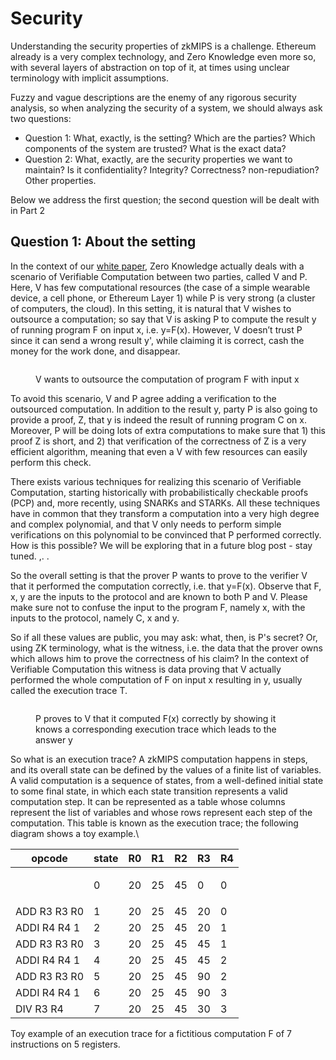 # Security

Understanding the security properties of zkMIPS is a challenge. Ethereum already is a very complex technology, and Zero Knowledge even more so, with several layers of abstraction on top of it, at times using unclear terminology with implicit assumptions.

Fuzzy and vague descriptions are the enemy of any rigorous security analysis, so when  analyzing the security of a system,  we should always ask two questions:

* Question 1: What, exactly, is the setting? Which are the parties? Which components of the system are trusted? What is the exact data?
* Question 2: What, exactly, are the security properties we want to maintain? Is it confidentiality? Integrity? Correctness? non-repudiation? Other properties.

Below we address the first question; the second question will be dealt with in Part 2

## Question 1: About the setting

In the context of our [white paper](https://zkm.io/whitepaper), Zero Knowledge actually deals with a scenario of Verifiable Computation between two parties, called V and P. Here, V has few computational resources (the case of a simple wearable device, a cell phone, or Ethereum Layer 1) while P is very strong (a cluster of computers, the cloud). In this setting, it is natural that V wishes to outsource a computation; so say that V is asking P to  compute the result y of running program F on input x, i.e. y=F(x). However, V doesn’t trust P since it can send a wrong result y', while claiming it is correct, cash the money for the work done, and disappear.

<figure><img src="https://lh7-us.googleusercontent.com/ODFvKate3xv32MzFJBWnq51TvCitJagEEO82QmK9omRZIRp7M67uGeqZ8TDhHf7CCg0otBdbv6mR3In7qfdnGa6AdKUxoraTjzm-yEl0q45r0jnaaqY-sWFCoXEXhOxDlwvZ5SO6GQC0HGOMPaEu4h8VJ0YlnWS2PeXF8cPB0wlo8qnUm7MUoAW0aUY6tA" alt=""><figcaption><p>V wants to outsource the computation of program F with input x</p></figcaption></figure>

To avoid this scenario, V and P agree adding a verification to the outsourced computation. In addition to the result y, party P is also going to provide a proof, Z, that y is indeed the result of running program C on x. Moreover, P will be doing lots of extra computations to make sure that 1) this proof Z is short, and 2) that verification of the correctness of Z is a very efficient algorithm, meaning that even a V with few resources can easily perform this check.

There exists various techniques for realizing this scenario of Verifiable Computation, starting historically with probabilistically checkable proofs (PCP) and, more recently, using SNARKs and STARKs. All these techniques have in common that they transform a computation into a very high degree and complex polynomial, and that V only needs to perform simple verifications on this polynomial to be convinced that P performed correctly. How is this possible?  We will be exploring that in a future blog post - stay tuned. ,. .

So the overall setting is that the prover P wants to prove to the verifier V that it performed the computation correctly, i.e. that y=F(x). Observe that F, x, y are the inputs to the protocol and are known to both P and V. Please make sure not to confuse the input to the program F, namely x, with the inputs to the protocol, namely C, x and  y.

So if all these values are public, you may ask: what, then, is P's secret? Or, using ZK terminology, what is the witness, i.e. the data that the prover owns which allows him to prove the correctness of his claim? In the context of Verifiable Computation this witness is data proving that V actually performed the whole computation of F on input x resulting in y, usually called the execution trace T.

<figure><img src="https://lh7-us.googleusercontent.com/8kV3H4nAvJV4zwJIwTtcV6DQ4HGwCoY3twfKPSrr9rwsRMJfjYVpFdeMom9IMNkAqmQqJaX9EFStj6ivlYf9BTmSVj4-7LeEya_x4KAFiQP0OjDmw_tbGrOYHs7jHuIEeflA_HjJJXcgnriS8nz9XJdqo4BmEs1t2yEcdU6XnwgjNqrnLOmuQVMcHp5CPw" alt=""><figcaption><p>P proves to V that it computed F(x) correctly by showing it knows a corresponding execution trace which leads to the answer y</p></figcaption></figure>

So what is an execution trace? A zkMIPS computation happens in steps, and its overall state can be defined by the values of a finite list of variables. A valid computation is a sequence of states, from a well-defined initial state to some final state, in which each state transition represents a valid computation step. It can be represented as a table whose columns represent the list of variables and whose rows represent each step of the computation. This table is known as the execution trace; the following diagram shows a toy example.\


| opcode       | state | R0 | R1 | R2 | R3 | R4 |
| ------------ | ----- | -- | -- | -- | -- | -- |
| <p><br></p>  | 0     | 20 | 25 | 45 | 0  | 0  |
| ADD R3 R3 R0 | 1     | 20 | 25 | 45 | 20 | 0  |
| ADDI R4 R4 1 | 2     | 20 | 25 | 45 | 20 | 1  |
| ADD R3 R3 R0 | 3     | 20 | 25 | 45 | 45 | 1  |
| ADDI R4 R4 1 | 4     | 20 | 25 | 45 | 45 | 2  |
| ADD R3 R3 R0 | 5     | 20 | 25 | 45 | 90 | 2  |
| ADDI R4 R4 1 | 6     | 20 | 25 | 45 | 90 | 3  |
| DIV R3 R4    | 7     | 20 | 25 | 45 | 30 | 3  |

Toy example of an execution trace for a fictitious computation F of 7 instructions on 5 registers.&#x20;
